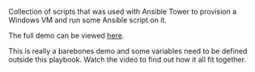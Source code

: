 Collection of scripts that was used with Ansible Tower to provision a Windows
VM and run some Ansible script on it.

The full demo can be viewed [here](https://ansible.wistia.com/medias/esyegro23t).

This is really a barebones demo and some variables need to be defined outside
this playbook. Watch the video to find out how it all fit together.
